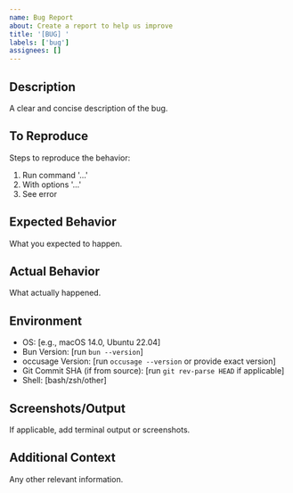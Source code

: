 ```yaml
---
name: Bug Report
about: Create a report to help us improve
title: '[BUG] '
labels: ['bug']
assignees: []
---
```


## Description

A clear and concise description of the bug.

## To Reproduce

Steps to reproduce the behavior:
1. Run command '...'
2. With options '...'
3. See error

## Expected Behavior

What you expected to happen.

## Actual Behavior

What actually happened.

## Environment

- OS: [e.g., macOS 14.0, Ubuntu 22.04]
- Bun Version: [run `bun --version`]
- occusage Version: [run `occusage --version` or provide exact version]
- Git Commit SHA (if from source): [run `git rev-parse HEAD` if applicable]
- Shell: [bash/zsh/other]

## Screenshots/Output

If applicable, add terminal output or screenshots.

## Additional Context

Any other relevant information.
